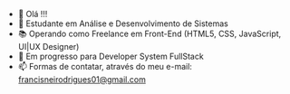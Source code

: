 - 👋 Olá !!! 
- 👀 Estudante em Análise e Desenvolvimento de Sistemas
- 📚 Operando como Freelance em Front-End (HTML5, CSS, JavaScript, UI|UX Designer)
- 🎯 Em progresso para Developer System FullStack
- 📫 Formas de contatar, através do meu e-mail: francisneirodrigues01@gmail.com


<!---
FergusRJ21/FergusRJ21 is a ✨ special ✨ repository because its `README.md` (this file) appears on your GitHub profile.
You can click the Preview link to take a look at your changes.
--->
